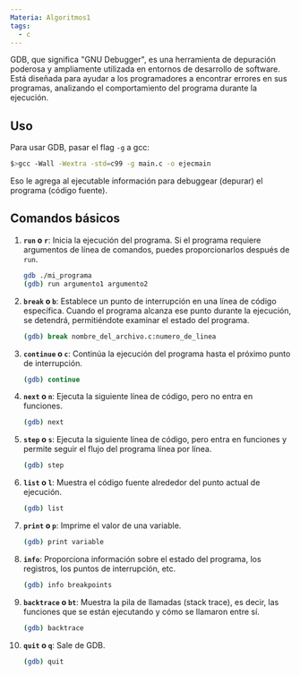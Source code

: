 ```yaml
---
Materia: Algoritmos1
tags:
  - c
---
```

GDB, que significa "GNU Debugger", es una herramienta de depuración poderosa y ampliamente utilizada en entornos de desarrollo de software. Está diseñada para ayudar a los programadores a encontrar errores en sus programas, analizando el comportamiento del programa durante la ejecución.
## Uso
Para usar GDB, pasar el flag `-g` a gcc:
```bash
$>gcc -Wall -Wextra -std=c99 -g main.c -o ejecmain
```
Eso le agrega al ejecutable información para debuggear (depurar) el programa (código fuente).
## Comandos básicos
1. **`run` o `r`**: Inicia la ejecución del programa. Si el programa requiere argumentos de línea de comandos, puedes proporcionarlos después de `run`.
	```bash
	gdb ./mi_programa
	(gdb) run argumento1 argumento2
	```
2. **`break` o `b`**: Establece un punto de interrupción en una línea de código específica. Cuando el programa alcanza ese punto durante la ejecución, se detendrá, permitiéndote examinar el estado del programa.
	```bash
	(gdb) break nombre_del_archivo.c:numero_de_linea
	```
3. **`continue` o `c`**: Continúa la ejecución del programa hasta el próximo punto de interrupción.
	```bash
	(gdb) continue
	```
4. **`next` o `n`**: Ejecuta la siguiente línea de código, pero no entra en funciones.
	```bash
	(gdb) next
	```
5. **`step` o `s`**: Ejecuta la siguiente línea de código, pero entra en funciones y permite seguir el flujo del programa línea por línea.
	```bash
	(gdb) step
	```
6. **`list` o `l`**: Muestra el código fuente alrededor del punto actual de ejecución.
	```bash
	(gdb) list
	```
7. **`print` o `p`**: Imprime el valor de una variable.
	```bash
	(gdb) print variable
	```
8. **`info`**: Proporciona información sobre el estado del programa, los registros, los puntos de interrupción, etc.
	```bash
	(gdb) info breakpoints
	```
9. **`backtrace` o `bt`**: Muestra la pila de llamadas (stack trace), es decir, las funciones que se están ejecutando y cómo se llamaron entre sí.
	```bash
	(gdb) backtrace
	```
10. **`quit` o `q`**: Sale de GDB.
	```bash
	(gdb) quit
	```